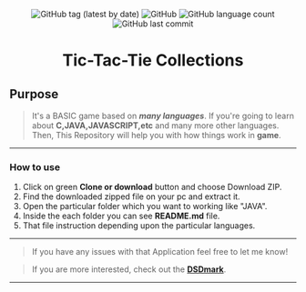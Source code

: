 <div align="center">


![GitHub tag (latest by date)](https://img.shields.io/github/v/tag/DSDmark/TictactocCli)
![GitHub](https://img.shields.io/github/license/DSDmark/TictactocCli)
![GitHub language count](https://img.shields.io/github/languages/count/DSDmark/TictactocCli)
![GitHub last commit](https://img.shields.io/github/last-commit/DSDmark/TictactocCli)

# Tic-Tac-Tie Collections

<div>

<div align="center">
<div align="left">

## Purpose

> It's a BASIC game based on ***many languages***. If you're going to learn about **C,JAVA,JAVASCRIPT,etc** and many more other languages. Then, This Repository will help you with how things work in **game**.

---

### How to use 

1. Click on green **Clone or download** button and choose Download ZIP.
2. Find the downloaded zipped file on your pc and extract it.
3. Open the particular folder which you want to working like "JAVA".
4. Inside the each folder you can see **README.md** file.
5. That file instruction depending upon the particular languages.

---

> If you have any issues with that Application feel free to let me know!

> If you are more interested, check out the [ **DSDmark**](https://github.com/DSDmark/ "DSDmark").

---
